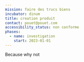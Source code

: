 ```yaml
---
mission: faire des trucs biens
incubator: dinum
title: creation produit
contact: pouet@pouet.com
accessibility_status: non conforme
phases:
  - name: investigation
    start: 2023-01-01
---
```

Because why not